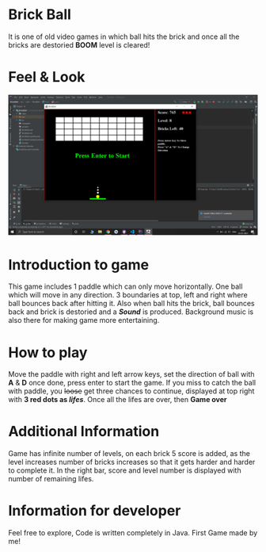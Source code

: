 # Brick Ball
It is one of old video games in which ball hits the brick and once all the bricks are destoried **BOOM** level is cleared!
# Feel & Look

![feel&look](https://raw.githubusercontent.com/jai38/BrickBall/master/Screenshot%20(326).png)

# Introduction to game
This game includes 1 paddle which can only move horizontally. One ball which will move in any direction.
3 boundaries at top, left and right where ball bounces back after hitting it. Also when ball hits the brick, ball bounces back and brick is destoried and a _**Sound**_ is produced. Background music is also there for making game more entertaining.

# How to play
Move the paddle with right and left arrow keys, set the direction of ball with **A** & **D** once done, press enter to start the game.
If you miss to catch the ball with paddle, you ~~loose~~ get three chances to continue, displayed at top right with **3 red dots as _lifes_**. Once all the lifes are over, then **Game over**

# Additional Information
Game has infinite number of levels, on each brick 5 score is added, as the level increases number of bricks increases so that it gets harder and harder to complete it.
In the right bar, score and level number is displayed with number of remaining lifes.

# Information for developer
Feel free to explore, Code is written completely in Java. 
First Game made by me!
